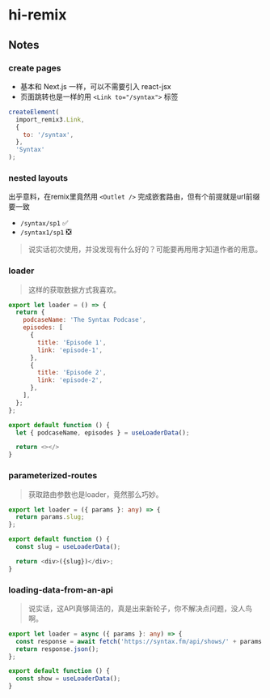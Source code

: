# hi-remix

## Notes

### create pages

- 基本和 Next.js 一样，可以不需要引入 react-jsx
- 页面跳转也是一样的用 `<Link to="/syntax">` 标签

```js
createElement(
  import_remix3.Link,
  {
    to: '/syntax',
  },
  'Syntax'
);
```

### nested layouts

出乎意料，在remix里竟然用 `<Outlet />` 完成嵌套路由，但有个前提就是url前缀要一致

- `/syntax/sp1`  ✅
- `/syntax1/sp1` ❎

> 说实话初次使用，并没发现有什么好的？可能要再用用才知道作者的用意。

### loader

> 这样的获取数据方式我喜欢。

```js
export let loader = () => {
  return {
    podcaseName: 'The Syntax Podcase',
    episodes: [
      {
        title: 'Episode 1',
        link: 'episode-1',
      },
      {
        title: 'Episode 2',
        link: 'episode-2',
      },
    ],
  };
};

export default function () {
  let { podcaseName, episodes } = useLoaderData();

  return <></>
}
```

### parameterized-routes

> 获取路由参数也是loader，竟然那么巧妙。

```ts
export let loader = ({ params }: any) => {
  return params.slug;
};

export default function () {
  const slug = useLoaderData();

  return <div>({slug})</div>;
}
```

### loading-data-from-an-api

> 说实话，这API真够简洁的，真是出来新轮子，你不解决点问题，没人鸟啊。

```ts
export let loader = async ({ params }: any) => {
  const response = await fetch('https://syntax.fm/api/shows/' + params.show);
  return response.json();
};

export default function () {
  const show = useLoaderData();
}
```
